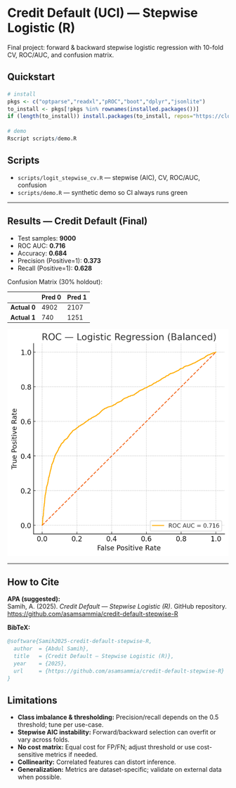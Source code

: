 # Credit Default (UCI) — Stepwise Logistic (R)

Final project: forward & backward stepwise logistic regression with 10-fold CV, ROC/AUC, and confusion matrix.

## Quickstart
```r
# install
pkgs <- c("optparse","readxl","pROC","boot","dplyr","jsonlite")
to_install <- pkgs[!pkgs %in% rownames(installed.packages())]
if (length(to_install)) install.packages(to_install, repos="https://cloud.r-project.org")

# demo
Rscript scripts/demo.R
```

## Scripts
- `scripts/logit_stepwise_cv.R` — stepwise (AIC), CV, ROC/AUC, confusion
- `scripts/demo.R` — synthetic demo so CI always runs green

---

## Results — Credit Default (Final)

- Test samples: **9000**
- ROC AUC: **0.716**
- Accuracy: **0.684**
- Precision (Positive=1): **0.373**
- Recall (Positive=1): **0.628**

Confusion Matrix (30% holdout):

|        | Pred 0 | Pred 1 |
|--------|--------|--------|
| **Actual 0** | 4902 | 2107 |
| **Actual 1** | 740  | 1251 |

![ROC](assets/roc.png)

---

## How to Cite
**APA (suggested):**  
Samih, A. (2025). *Credit Default — Stepwise Logistic (R)*. GitHub repository. https://github.com/asamsammia/credit-default-stepwise-R

**BibTeX:**
```bibtex
@software{Samih2025-credit-default-stepwise-R,
  author  = {Abdul Samih},
  title   = {Credit Default — Stepwise Logistic (R)},
  year    = {2025},
  url     = {https://github.com/asamsammia/credit-default-stepwise-R}
}
```

## Limitations
- **Class imbalance & thresholding:** Precision/recall depends on the 0.5 threshold; tune per use-case.  
- **Stepwise AIC instability:** Forward/backward selection can overfit or vary across folds.  
- **No cost matrix:** Equal cost for FP/FN; adjust threshold or use cost-sensitive metrics if needed.  
- **Collinearity:** Correlated features can distort inference.  
- **Generalization:** Metrics are dataset-specific; validate on external data when possible.
